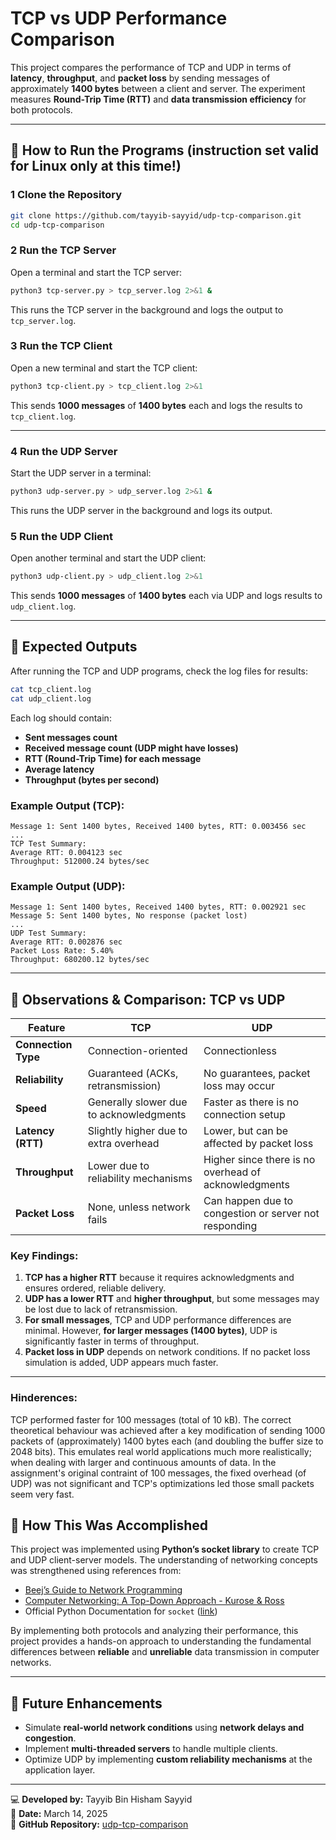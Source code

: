 # TCP vs UDP Performance Comparison

This project compares the performance of TCP and UDP in terms of **latency**, **throughput**, and **packet loss** by sending messages of approximately **1400 bytes** between a client and server. The experiment measures **Round-Trip Time (RTT)** and **data transmission efficiency** for both protocols.

---

## 📌 How to Run the Programs (instruction set valid for Linux only at this time!)

### 1 **Clone the Repository**
```bash
git clone https://github.com/tayyib-sayyid/udp-tcp-comparison.git
cd udp-tcp-comparison
```

### 2️ **Run the TCP Server**
Open a terminal and start the TCP server:
```bash
python3 tcp-server.py > tcp_server.log 2>&1 &
```
This runs the TCP server in the background and logs the output to `tcp_server.log`.

### 3️ **Run the TCP Client**
Open a new terminal and start the TCP client:
```bash
python3 tcp-client.py > tcp_client.log 2>&1
```
This sends **1000 messages** of **1400 bytes** each and logs the results to `tcp_client.log`.

---

### 4️ **Run the UDP Server**
Start the UDP server in a terminal:
```bash
python3 udp-server.py > udp_server.log 2>&1 &
```
This runs the UDP server in the background and logs its output.

### 5️ **Run the UDP Client**
Open another terminal and start the UDP client:
```bash
python3 udp-client.py > udp_client.log 2>&1
```
This sends **1000 messages** of **1400 bytes** each via UDP and logs results to `udp_client.log`.

---

## 📌 Expected Outputs

After running the TCP and UDP programs, check the log files for results:
```bash
cat tcp_client.log
cat udp_client.log
```

Each log should contain:
- **Sent messages count**  
- **Received message count (UDP might have losses)**  
- **RTT (Round-Trip Time) for each message**  
- **Average latency**  
- **Throughput (bytes per second)**  

### Example Output (TCP):
```
Message 1: Sent 1400 bytes, Received 1400 bytes, RTT: 0.003456 sec
...
TCP Test Summary:
Average RTT: 0.004123 sec
Throughput: 512000.24 bytes/sec
```

### Example Output (UDP):
```
Message 1: Sent 1400 bytes, Received 1400 bytes, RTT: 0.002921 sec
Message 5: Sent 1400 bytes, No response (packet lost)
...
UDP Test Summary:
Average RTT: 0.002876 sec
Packet Loss Rate: 5.40%
Throughput: 680200.12 bytes/sec
```

---

## 📌 Observations & Comparison: TCP vs UDP

| Feature         | TCP | UDP |
|----------------|-----|-----|
| **Connection Type** | Connection-oriented | Connectionless |
| **Reliability** | Guaranteed (ACKs, retransmission) | No guarantees, packet loss may occur |
| **Speed** | Generally slower due to acknowledgments | Faster as there is no connection setup |
| **Latency (RTT)** | Slightly higher due to extra overhead | Lower, but can be affected by packet loss |
| **Throughput** | Lower due to reliability mechanisms | Higher since there is no overhead of acknowledgments |
| **Packet Loss** | None, unless network fails | Can happen due to congestion or server not responding |

### Key Findings:
1. **TCP has a higher RTT** because it requires acknowledgments and ensures ordered, reliable delivery.
2. **UDP has a lower RTT** and **higher throughput**, but some messages may be lost due to lack of retransmission.
3. **For small messages**, TCP and UDP performance differences are minimal. However, **for larger messages (1400 bytes)**, UDP is significantly faster in terms of throughput.
4. **Packet loss in UDP** depends on network conditions. If no packet loss simulation is added, UDP appears much faster.

---

### Hinderences:

TCP performed faster for 100 messages (total of 10 kB). The correct theoretical behaviour was achieved after a key modification of sending 1000 packets of (approximately) 1400 bytes each (and doubling the buffer size to 2048 bits). This emulates real world applications much more realistically; when dealing with larger and continuous amounts of data. In the assignment's original contraint of 100 messages, the fixed overhead (of UDP) was not significant and TCP's optimizations led those small packets seem very fast. 

## 📌 How This Was Accomplished

This project was implemented using **Python’s socket library** to create TCP and UDP client-server models. The understanding of networking concepts was strengthened using references from:

- [Beej’s Guide to Network Programming](https://beej.us/guide/bgnet/)  
- [Computer Networking: A Top-Down Approach - Kurose & Ross](https://www.pearson.com/en-us/subject-catalog/p/computer-networking-a-top-down-approach/P200000003043/9780136681557)  
- Official Python Documentation for `socket` ([link](https://docs.python.org/3/library/socket.html))  

By implementing both protocols and analyzing their performance, this project provides a hands-on approach to understanding the fundamental differences between **reliable** and **unreliable** data transmission in computer networks.

---

## 📌 Future Enhancements

- Simulate **real-world network conditions** using **network delays and congestion**.
- Implement **multi-threaded servers** to handle multiple clients.
- Optimize UDP by implementing **custom reliability mechanisms** at the application layer.

---

💻 **Developed by:** Tayyib Bin Hisham Sayyid  
📅 **Date:** March 14, 2025  
🔗 **GitHub Repository:** [udp-tcp-comparison](https://github.com/tayyib-sayyid/udp-tcp-comparison)
```
